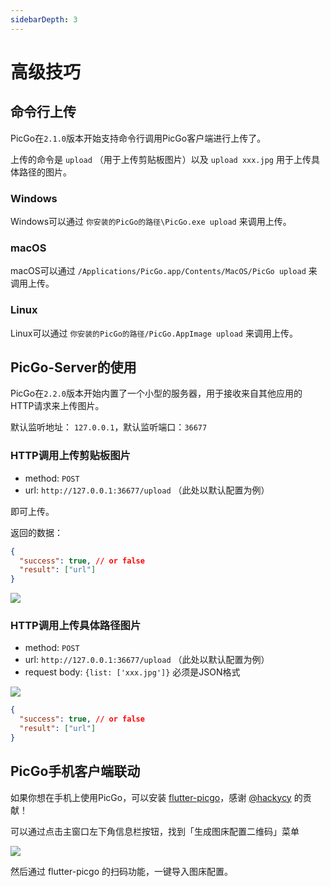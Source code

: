 ```yaml
---
sidebarDepth: 3
---
```

# 高级技巧

## 命令行上传 <Badge text="2.1.0+" /> 

PicGo在`2.1.0`版本开始支持命令行调用PicGo客户端进行上传了。

上传的命令是 `upload` （用于上传剪贴板图片）以及 `upload xxx.jpg` 用于上传具体路径的图片。

### Windows

Windows可以通过 `你安装的PicGo的路径\PicGo.exe upload` 来调用上传。

### macOS

macOS可以通过 `/Applications/PicGo.app/Contents/MacOS/PicGo upload` 来调用上传。

### Linux

Linux可以通过 `你安装的PicGo的路径/PicGo.AppImage upload` 来调用上传。

## PicGo-Server的使用 <Badge text="2.2.0+" /> 

PicGo在`2.2.0`版本开始内置了一个小型的服务器，用于接收来自其他应用的HTTP请求来上传图片。

默认监听地址： `127.0.0.1`，默认监听端口：`36677`

### HTTP调用上传剪贴板图片

- method: `POST`
- url: `http://127.0.0.1:36677/upload` （此处以默认配置为例）

即可上传。

返回的数据：

```json
{
  "success": true, // or false
  "result": ["url"]
}
```

![](https://cdn.jsdelivr.net/gh/Molunerfinn/test/PicGo/picgo-server-upload-clipboard-file.png)

### HTTP调用上传具体路径图片

- method: `POST`
- url: `http://127.0.0.1:36677/upload` （此处以默认配置为例）
- request body: `{list: ['xxx.jpg']}` 必须是JSON格式

![](https://user-images.githubusercontent.com/12621342/71626614-1b359880-2c29-11ea-8efe-330f15116268.png)


```json
{
  "success": true, // or false
  "result": ["url"]
}
```

## PicGo手机客户端联动 <Badge text="2.3.0+" /> 

如果你想在手机上使用PicGo，可以安装 [flutter-picgo](https://github.com/PicGo/flutter-picgo)，感谢 [@hackycy](https://github.com/hackycy) 的贡献！

可以通过点击主窗口左下角信息栏按钮，找到「生成图床配置二维码」菜单

![](https://cdn.jsdelivr.net/gh/Molunerfinn/test/sspai/202108282131459.png)

然后通过 flutter-picgo 的扫码功能，一键导入图床配置。
